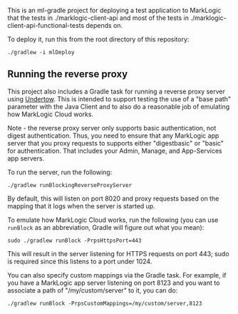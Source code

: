 This is an ml-gradle project for deploying a test application to MarkLogic that the tests in ./marklogic-client-api and 
most of the tests in ./marklogic-client-api-functional-tests depends on. 

To deploy it, run this from the root directory of this repository:

    ./gradlew -i mlDeploy

## Running the reverse proxy

This project also includes a Gradle task for running a reverse proxy server using [Undertow](https://undertow.io/). 
This is intended to support testing the use of a "base path" parameter with the Java Client and to also do a reasonable
job of emulating how MarkLogic Cloud works. 

Note - the reverse proxy server only supports basic authentication, not digest authentication. Thus, you need to ensure
that any MarkLogic app server that you proxy requests to supports either "digestbasic" or "basic" for authentication. 
That includes your Admin, Manage, and App-Services app servers.

To run the server, run the following:

    ./gradlew runBlockingReverseProxyServer

By default, this will listen on port 8020 and proxy requests based on the mapping that it logs when the server is 
started up.

To emulate how MarkLogic Cloud works, run the following (you can use `runBlock` as an abbreviation, Gradle will figure 
out what you mean):

    sudo ./gradlew runBlock -PrpsHttpsPort=443

This will result in the server listening for HTTPS requests on port 443; sudo is required since this listens to a port
under 1024. 

You can also specify custom mappings via the Gradle task. For example, if you have a MarkLogic app server listening on 
port 8123 and you want to associate a path of "/my/custom/server" to it, you can do:

    ./gradlew runBlock -PrpsCustomMappings=/my/custom/server,8123
